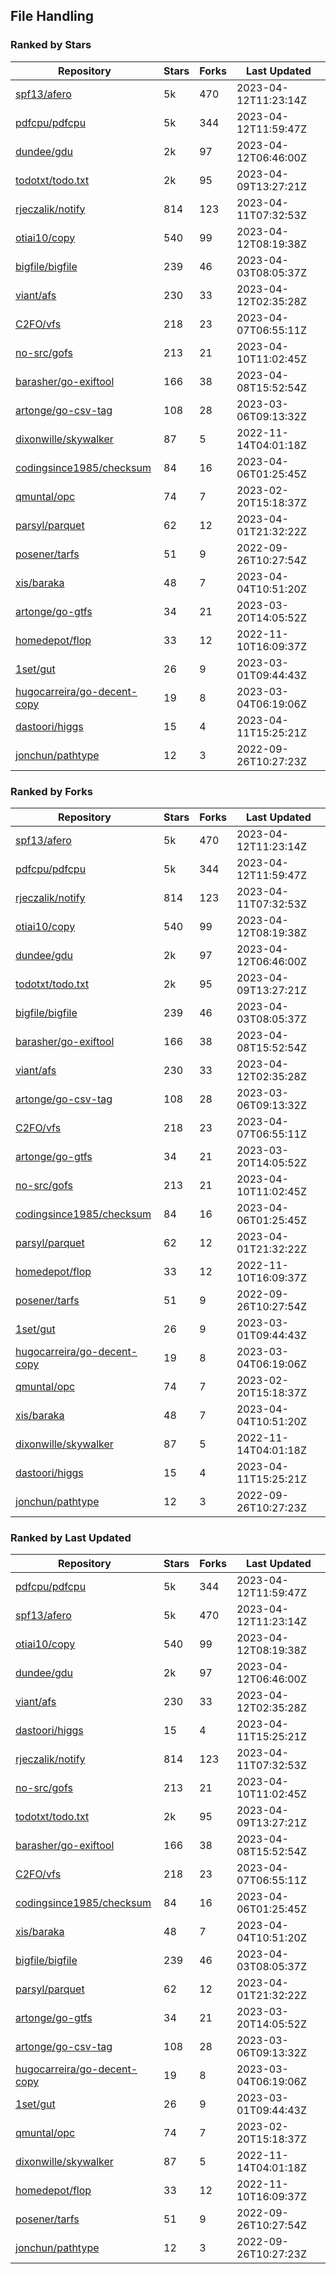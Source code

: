## File Handling

### Ranked by Stars

| Repository | Stars | Forks | Last Updated |
|------------|-------|-------|--------------|
| [spf13/afero](https://github.com/spf13/afero) | 5k | 470 | 2023-04-12T11:23:14Z |
| [pdfcpu/pdfcpu](https://github.com/pdfcpu/pdfcpu) | 5k | 344 | 2023-04-12T11:59:47Z |
| [dundee/gdu](https://github.com/dundee/gdu) | 2k | 97 | 2023-04-12T06:46:00Z |
| [todotxt/todo.txt](https://github.com/todotxt/todo.txt) | 2k | 95 | 2023-04-09T13:27:21Z |
| [rjeczalik/notify](https://github.com/rjeczalik/notify) | 814 | 123 | 2023-04-11T07:32:53Z |
| [otiai10/copy](https://github.com/otiai10/copy) | 540 | 99 | 2023-04-12T08:19:38Z |
| [bigfile/bigfile](https://github.com/bigfile/bigfile) | 239 | 46 | 2023-04-03T08:05:37Z |
| [viant/afs](https://github.com/viant/afs) | 230 | 33 | 2023-04-12T02:35:28Z |
| [C2FO/vfs](https://github.com/C2FO/vfs) | 218 | 23 | 2023-04-07T06:55:11Z |
| [no-src/gofs](https://github.com/no-src/gofs) | 213 | 21 | 2023-04-10T11:02:45Z |
| [barasher/go-exiftool](https://github.com/barasher/go-exiftool) | 166 | 38 | 2023-04-08T15:52:54Z |
| [artonge/go-csv-tag](https://github.com/artonge/go-csv-tag) | 108 | 28 | 2023-03-06T09:13:32Z |
| [dixonwille/skywalker](https://github.com/dixonwille/skywalker) | 87 | 5 | 2022-11-14T04:01:18Z |
| [codingsince1985/checksum](https://github.com/codingsince1985/checksum) | 84 | 16 | 2023-04-06T01:25:45Z |
| [qmuntal/opc](https://github.com/qmuntal/opc) | 74 | 7 | 2023-02-20T15:18:37Z |
| [parsyl/parquet](https://github.com/parsyl/parquet) | 62 | 12 | 2023-04-01T21:32:22Z |
| [posener/tarfs](https://github.com/posener/tarfs) | 51 | 9 | 2022-09-26T10:27:54Z |
| [xis/baraka](https://github.com/xis/baraka) | 48 | 7 | 2023-04-04T10:51:20Z |
| [artonge/go-gtfs](https://github.com/artonge/go-gtfs) | 34 | 21 | 2023-03-20T14:05:52Z |
| [homedepot/flop](https://github.com/homedepot/flop) | 33 | 12 | 2022-11-10T16:09:37Z |
| [1set/gut](https://github.com/1set/gut) | 26 | 9 | 2023-03-01T09:44:43Z |
| [hugocarreira/go-decent-copy](https://github.com/hugocarreira/go-decent-copy) | 19 | 8 | 2023-03-04T06:19:06Z |
| [dastoori/higgs](https://github.com/dastoori/higgs) | 15 | 4 | 2023-04-11T15:25:21Z |
| [jonchun/pathtype](https://github.com/jonchun/pathtype) | 12 | 3 | 2022-09-26T10:27:23Z |

### Ranked by Forks

| Repository | Stars | Forks | Last Updated |
|------------|-------|-------|--------------|
| [spf13/afero](https://github.com/spf13/afero) | 5k | 470 | 2023-04-12T11:23:14Z |
| [pdfcpu/pdfcpu](https://github.com/pdfcpu/pdfcpu) | 5k | 344 | 2023-04-12T11:59:47Z |
| [rjeczalik/notify](https://github.com/rjeczalik/notify) | 814 | 123 | 2023-04-11T07:32:53Z |
| [otiai10/copy](https://github.com/otiai10/copy) | 540 | 99 | 2023-04-12T08:19:38Z |
| [dundee/gdu](https://github.com/dundee/gdu) | 2k | 97 | 2023-04-12T06:46:00Z |
| [todotxt/todo.txt](https://github.com/todotxt/todo.txt) | 2k | 95 | 2023-04-09T13:27:21Z |
| [bigfile/bigfile](https://github.com/bigfile/bigfile) | 239 | 46 | 2023-04-03T08:05:37Z |
| [barasher/go-exiftool](https://github.com/barasher/go-exiftool) | 166 | 38 | 2023-04-08T15:52:54Z |
| [viant/afs](https://github.com/viant/afs) | 230 | 33 | 2023-04-12T02:35:28Z |
| [artonge/go-csv-tag](https://github.com/artonge/go-csv-tag) | 108 | 28 | 2023-03-06T09:13:32Z |
| [C2FO/vfs](https://github.com/C2FO/vfs) | 218 | 23 | 2023-04-07T06:55:11Z |
| [artonge/go-gtfs](https://github.com/artonge/go-gtfs) | 34 | 21 | 2023-03-20T14:05:52Z |
| [no-src/gofs](https://github.com/no-src/gofs) | 213 | 21 | 2023-04-10T11:02:45Z |
| [codingsince1985/checksum](https://github.com/codingsince1985/checksum) | 84 | 16 | 2023-04-06T01:25:45Z |
| [parsyl/parquet](https://github.com/parsyl/parquet) | 62 | 12 | 2023-04-01T21:32:22Z |
| [homedepot/flop](https://github.com/homedepot/flop) | 33 | 12 | 2022-11-10T16:09:37Z |
| [posener/tarfs](https://github.com/posener/tarfs) | 51 | 9 | 2022-09-26T10:27:54Z |
| [1set/gut](https://github.com/1set/gut) | 26 | 9 | 2023-03-01T09:44:43Z |
| [hugocarreira/go-decent-copy](https://github.com/hugocarreira/go-decent-copy) | 19 | 8 | 2023-03-04T06:19:06Z |
| [qmuntal/opc](https://github.com/qmuntal/opc) | 74 | 7 | 2023-02-20T15:18:37Z |
| [xis/baraka](https://github.com/xis/baraka) | 48 | 7 | 2023-04-04T10:51:20Z |
| [dixonwille/skywalker](https://github.com/dixonwille/skywalker) | 87 | 5 | 2022-11-14T04:01:18Z |
| [dastoori/higgs](https://github.com/dastoori/higgs) | 15 | 4 | 2023-04-11T15:25:21Z |
| [jonchun/pathtype](https://github.com/jonchun/pathtype) | 12 | 3 | 2022-09-26T10:27:23Z |

### Ranked by Last Updated

| Repository | Stars | Forks | Last Updated |
|------------|-------|-------|--------------|
| [pdfcpu/pdfcpu](https://github.com/pdfcpu/pdfcpu) | 5k | 344 | 2023-04-12T11:59:47Z |
| [spf13/afero](https://github.com/spf13/afero) | 5k | 470 | 2023-04-12T11:23:14Z |
| [otiai10/copy](https://github.com/otiai10/copy) | 540 | 99 | 2023-04-12T08:19:38Z |
| [dundee/gdu](https://github.com/dundee/gdu) | 2k | 97 | 2023-04-12T06:46:00Z |
| [viant/afs](https://github.com/viant/afs) | 230 | 33 | 2023-04-12T02:35:28Z |
| [dastoori/higgs](https://github.com/dastoori/higgs) | 15 | 4 | 2023-04-11T15:25:21Z |
| [rjeczalik/notify](https://github.com/rjeczalik/notify) | 814 | 123 | 2023-04-11T07:32:53Z |
| [no-src/gofs](https://github.com/no-src/gofs) | 213 | 21 | 2023-04-10T11:02:45Z |
| [todotxt/todo.txt](https://github.com/todotxt/todo.txt) | 2k | 95 | 2023-04-09T13:27:21Z |
| [barasher/go-exiftool](https://github.com/barasher/go-exiftool) | 166 | 38 | 2023-04-08T15:52:54Z |
| [C2FO/vfs](https://github.com/C2FO/vfs) | 218 | 23 | 2023-04-07T06:55:11Z |
| [codingsince1985/checksum](https://github.com/codingsince1985/checksum) | 84 | 16 | 2023-04-06T01:25:45Z |
| [xis/baraka](https://github.com/xis/baraka) | 48 | 7 | 2023-04-04T10:51:20Z |
| [bigfile/bigfile](https://github.com/bigfile/bigfile) | 239 | 46 | 2023-04-03T08:05:37Z |
| [parsyl/parquet](https://github.com/parsyl/parquet) | 62 | 12 | 2023-04-01T21:32:22Z |
| [artonge/go-gtfs](https://github.com/artonge/go-gtfs) | 34 | 21 | 2023-03-20T14:05:52Z |
| [artonge/go-csv-tag](https://github.com/artonge/go-csv-tag) | 108 | 28 | 2023-03-06T09:13:32Z |
| [hugocarreira/go-decent-copy](https://github.com/hugocarreira/go-decent-copy) | 19 | 8 | 2023-03-04T06:19:06Z |
| [1set/gut](https://github.com/1set/gut) | 26 | 9 | 2023-03-01T09:44:43Z |
| [qmuntal/opc](https://github.com/qmuntal/opc) | 74 | 7 | 2023-02-20T15:18:37Z |
| [dixonwille/skywalker](https://github.com/dixonwille/skywalker) | 87 | 5 | 2022-11-14T04:01:18Z |
| [homedepot/flop](https://github.com/homedepot/flop) | 33 | 12 | 2022-11-10T16:09:37Z |
| [posener/tarfs](https://github.com/posener/tarfs) | 51 | 9 | 2022-09-26T10:27:54Z |
| [jonchun/pathtype](https://github.com/jonchun/pathtype) | 12 | 3 | 2022-09-26T10:27:23Z |

